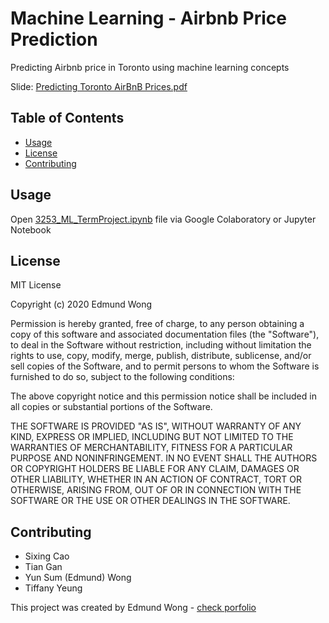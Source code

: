 # Machine Learning - Airbnb Price Prediction
Predicting Airbnb price in Toronto using machine learning concepts

Slide: [Predicting Toronto AirBnB Prices.pdf](https://github.com/wesycool/ML-Airbnb-Price-Prediction/raw/master/Predicting%20Toronto%20AirBnB%20Prices.pdf)

## Table of Contents
* [Usage](#usage)
* [License](#license)
* [Contributing](#contributing)


## Usage
Open [3253_ML_TermProject.ipynb](https://github.com/wesycool/ML-Airbnb-Price-Prediction/blob/master/3253_ML_TermProject.ipynb) file via Google Colaboratory or Jupyter Notebook

## License
MIT License

Copyright (c) 2020 Edmund Wong

Permission is hereby granted, free of charge, to any person obtaining a copy
of this software and associated documentation files (the "Software"), to deal
in the Software without restriction, including without limitation the rights
to use, copy, modify, merge, publish, distribute, sublicense, and/or sell
copies of the Software, and to permit persons to whom the Software is
furnished to do so, subject to the following conditions:

The above copyright notice and this permission notice shall be included in all
copies or substantial portions of the Software.

THE SOFTWARE IS PROVIDED "AS IS", WITHOUT WARRANTY OF ANY KIND, EXPRESS OR
IMPLIED, INCLUDING BUT NOT LIMITED TO THE WARRANTIES OF MERCHANTABILITY,
FITNESS FOR A PARTICULAR PURPOSE AND NONINFRINGEMENT. IN NO EVENT SHALL THE
AUTHORS OR COPYRIGHT HOLDERS BE LIABLE FOR ANY CLAIM, DAMAGES OR OTHER
LIABILITY, WHETHER IN AN ACTION OF CONTRACT, TORT OR OTHERWISE, ARISING FROM,
OUT OF OR IN CONNECTION WITH THE SOFTWARE OR THE USE OR OTHER DEALINGS IN THE
SOFTWARE.

## Contributing
- Sixing Cao 
- Tian Gan
- Yun Sum (Edmund) Wong 
- Tiffany Yeung

This project was created by Edmund Wong - [check porfolio](https://wesycool-portfolio.herokuapp.com/)